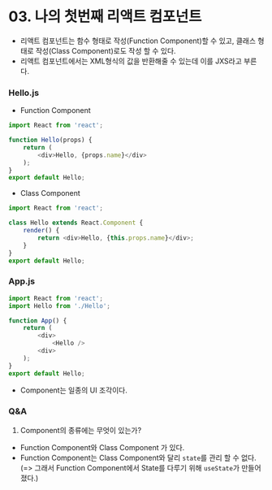 # 03. 나의 첫번째 리액트 컴포넌트
- 리액트 컴포넌트는 함수 형태로 작성(Function Component)할 수 있고, 클래스 형태로 작성(Class Component)로도 작성 할 수 있다.
- 리액트 컴포넌트에서는 XML형식의 값을 반환해줄 수 있는데 이를 JXS라고 부른다.
### Hello.js
- Function Component
```JavaScript
import React from 'react';

function Hello(props) {
    return (
        <div>Hello, {props.name}</div>
    );
}
export default Hello;
```
- Class Component
```JavaScript
import React from 'react';

class Hello extends React.Component {
    render() {
        return <div>Hello, {this.props.name}</div>;
    }
}
export default Hello;
```
### App.js
```JavaScript
import React from 'react';
import Hello from './Hello';

function App() {
    return (
        <div>
            <Hello />
        <div>
    );
}
export default Hello;
```
- Component는 일종의 UI 조각이다.

### Q&A
1. Component의 종류에는 무엇이 있는가?
- Function Component와 Class Component 가 있다.
- Function Component는 Class Component와 달리 `state`를 관리 할 수 없다.(=> 그래서 Function Component에서 State를 다루기 위해 `useState`가 만들어 졌다.)

